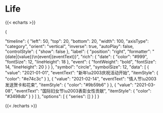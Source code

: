 # Life


{{< echarts >}}

{
  
  "timeline": {
    "left": 50,
    "top": 20,
    "bottom": 20,
    "width": 100,
    "axisType": "category",
    "orient": "vertical",
    "inverse": true,
    "autoPlay": false,
    "controlStyle": {
      "show": false
    },
    "label": {
      "position": "right",
      "formatter": "{date|{value}}\n{event|{eventText}}",
      "rich": {
        "date": {
          "color": "#999",
          "fontSize": 12,
          "lineHeight": 18
        },
        "event": {
          "fontWeight": "bold",
          "fontSize": 14,
          "lineHeight": 20
        }
      }
    },
    "symbol": "circle",
    "symbolSize": 12,
    "data": [
      {
        "value": "2021-01-01",
        "eventText": "新年\u2003庆祝活动开始",
        "itemStyle": {
          "color": "#e74c3c"
        }
      },
      {
        "value": "2021-02-14",
        "eventText": "情人节\u2003发送贺卡和花束",
        "itemStyle": {
          "color": "#9b59b6"
        }
      },
      {
        "value": "2021-03-08",
        "eventText": "国际妇女节\u2003表彰女性贡献",
        "itemStyle": {
          "color": "#3498db"
        }
      }
    ]
  },
  "options": [
    {
      "series": []
    }
  ]
}


{{< /echarts >}}











